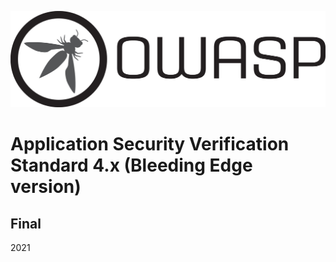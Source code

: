 ![OWASP LOGO](images/owasp_logo_1c_notext.png)

# Application Security Verification Standard 4.x (Bleeding Edge version)

## Final

2021
